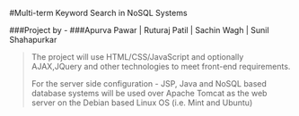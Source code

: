 #Multi-term Keyword Search in NoSQL Systems

###Project by -
###Apurva Pawar | Ruturaj Patil | Sachin Wagh | Sunil Shahapurkar

>The project will use HTML/CSS/JavaScript and optionally AJAX,JQuery
>and other technologies to meet front-end requirements.
>
>For the server side configuration - JSP, Java and NoSQL based database systems
>will be used over Apache Tomcat as the web server on the Debian based Linux OS (i.e. Mint and Ubuntu)

